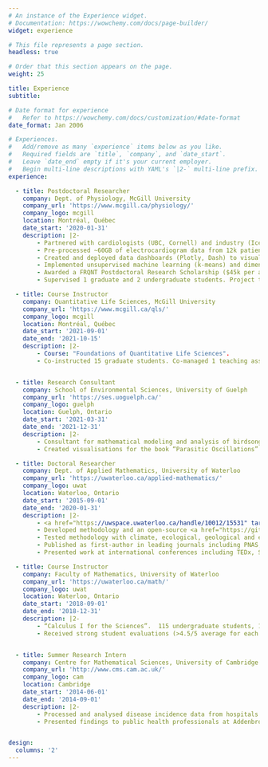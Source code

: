 ```yaml
---
# An instance of the Experience widget.
# Documentation: https://wowchemy.com/docs/page-builder/
widget: experience

# This file represents a page section.
headless: true

# Order that this section appears on the page.
weight: 25

title: Experience
subtitle:

# Date format for experience
#   Refer to https://wowchemy.com/docs/customization/#date-format
date_format: Jan 2006

# Experiences.
#   Add/remove as many `experience` items below as you like.
#   Required fields are `title`, `company`, and `date_start`.
#   Leave `date_end` empty if it's your current employer.
#   Begin multi-line descriptions with YAML's `|2-` multi-line prefix.
experience:

  - title: Postdoctoral Researcher
    company: Dept. of Physiology, McGill University
    company_url: 'https://www.mcgill.ca/physiology/'
    company_logo: mcgill
    location: Montréal, Québec
    date_start: '2020-01-31'
    description: |2-
        - Partnered with cardiologists (UBC, Cornell) and industry (Icentia inc.) to research mechanisms of cardiac arrhythmia from wearable device data.
        - Pre-processed ~60GB of electrocardiogram data from 12k patients using cloud resources (Compute Canada).
        - Created and deployed data dashboards (Plotly, Dash) to visualise records and derived metrics.
        - Implemented unsupervised machine learning (k-means) and dimension reduction techniques (PCA+t-SNE) to investigate arrhythmia subtypes.
        - Awarded a FRQNT Postdoctoral Research Scholarship ($45k per annum).
        - Supervised 1 graduate and 2 undergraduate students. Project trained a reinforcement learning agent in Tensorflow to generate an arrhythmia with minimal stimulus.

  - title: Course Instructor
    company: Quantitative Life Sciences, McGill University
    company_url: 'https://www.mcgill.ca/qls/'
    company_logo: mcgill
    location: Montréal, Québec
    date_start: '2021-09-01'
    date_end: '2021-10-15'
    description: |2-
        - Course: "Foundations of Quantitative Life Sciences".
        - Co-instructed 15 graduate students. Co-managed 1 teaching assistant.


  - title: Research Consultant
    company: School of Environmental Sciences, University of Guelph
    company_url: 'https://ses.uoguelph.ca/'
    company_logo: guelph
    location: Guelph, Ontario
    date_start: '2021-03-31'
    date_end: '2021-12-31'
    description: |2-
        - Consultant for mathematical modeling and analysis of birdsong.
        - Created visualisations for the book “Parasitic Oscillations” by Dr. Madhur Anand, published by Penguin Random House.

  - title: Doctoral Researcher
    company: Dept. of Applied Mathematics, University of Waterloo
    company_url: 'https://uwaterloo.ca/applied-mathematics/'
    company_logo: uwat
    location: Waterloo, Ontario
    date_start: '2015-09-01'
    date_end: '2020-01-31'
    description: |2-
        - <a href="https://uwspace.uwaterloo.ca/handle/10012/15531" target="_blank">Thesis</a>: "Detecting and distinguishing transitions in ecological systems: model and data-driven approaches".
        - Developed methodology and an open-source <a href="https://github.com/ThomasMBury/ewstools" target="_blank">Python package</a> for detecting tipping points (bifurcations) in time series data.
        - Tested methodology with climate, ecological, geological and engineering datasets, which outperformed conventional methods.
        - Published as first-author in leading journals including PNAS, Journal of the Royal Society Interface, and PLOS Comp. Biology.
        - Presented work at international conferences including TEDx, Soc. for Mathematical Biology, and Canadian Soc. of Applied and Industrial Mathematics.

  - title: Course Instructor
    company: Faculty of Mathematics, University of Waterloo
    company_url: 'https://uwaterloo.ca/math/'
    company_logo: uwat
    location: Waterloo, Ontario
    date_start: '2018-09-01'
    date_end: '2018-12-31'
    description: |2-
        - “Calculus I for the Sciences”.  115 undergraduate students, 1 teaching assistant.
        - Received strong student evaluations (>4.5/5 average for each teaching aspect).


  - title: Summer Research Intern
    company: Centre for Mathematical Sciences, University of Cambridge
    company_url: 'http://www.cms.cam.ac.uk/'
    company_logo: cam
    location: Cambridge
    date_start: '2014-06-01'
    date_end: '2014-09-01'
    description: |2-
        - Processed and analysed disease incidence data from hospitals across East England.
        - Presented findings to public health professionals at Addenbrooke’s Hospital, Cambridge.


design:
  columns: '2'
---
```

